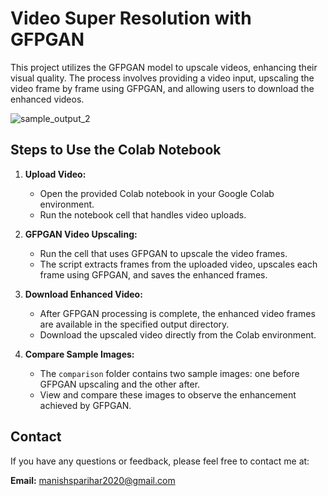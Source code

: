 # Video Super Resolution with GFPGAN

This project utilizes the GFPGAN model to upscale videos, enhancing their visual quality. The process involves providing a video input, upscaling the video frame by frame using GFPGAN, and allowing users to download the enhanced videos.

![sample_output_2](https://github.com/Msparihar/Video-Super-Resolution-using-GFPGAN/assets/75237981/3d097a1b-b535-49ad-b59f-04e73348f219)

## Steps to Use the Colab Notebook

1. **Upload Video:**
   - Open the provided Colab notebook in your Google Colab environment.
   - Run the notebook cell that handles video uploads.

2. **GFPGAN Video Upscaling:**
   - Run the cell that uses GFPGAN to upscale the video frames.
   - The script extracts frames from the uploaded video, upscales each frame using GFPGAN, and saves the enhanced frames.

3. **Download Enhanced Video:**
   - After GFPGAN processing is complete, the enhanced video frames are available in the specified output directory.
   - Download the upscaled video directly from the Colab environment.

4. **Compare Sample Images:**
   - The `comparison` folder contains two sample images: one before GFPGAN upscaling and the other after.
   - View and compare these images to observe the enhancement achieved by GFPGAN.

## Contact

If you have any questions or feedback, please feel free to contact me at:

**Email:** manishsparihar2020@gmail.com
